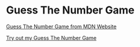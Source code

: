 # Guess The Number Game


[Guess The Number Game from MDN Website](https://developer.mozilla.org/en-US/docs/Learn/JavaScript/First_steps/A_first_splash)

[Try out my Guess The Number Game](https://patrickschubert87.github.io/Guess-The-Number/)
